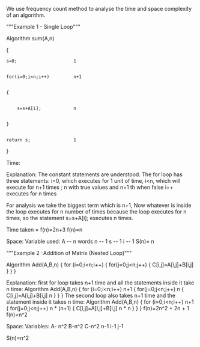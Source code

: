 We use frequency count method to analyse the time and space complexity of an algorithm.

"""Example 1 - Single Loop"""


Algorithm sum(A,n)


{


    s=0;                     1

 
    for(i=0;i<n;i++)         n+1

 
    {

 
        s=s+A[i];            n

  
    }

 
    return s;                1   

 
}


Time:


Explanation: The constant statements are understood. The for loop has three statements:
i=0, which executes for 1 unit of time,
i<n, which will execute for n+1 times ; n with true values and n+1 th when false
i++ executes for n times

For analysis we take the biggest term which is n+1,
Now whatever is inside the loop executes for n number of times because the loop executes for n times, so the statement  s=s+A[i]; executes n times.

Time taken  =  f(n)=2n+3
f(n)=n

Space: 
Variable used: 
A -- n words
n -- 1
s -- 1
i -- 1 
S(n)= n

"""Example 2 -Addition of Matrix (Nested Loop)"""

Algorithm Add(A,B,n)
{
    for (i=0;i<n;i++)
    {
        for(j=0;j<n;j++)
        {
            C[i,j]=A[i,j]+B[i,j]
        }
    }
}

Explanation:
first for loop takes n+1 time and all the statements inside it take n time: 
Algorithm Add(A,B,n)
{
    for (i=0;i<n;i++)              n+1
    {
        for(j=0;j<n;j++)           n
        {
            C[i,j]=A[i,j]+B[i,j]   n
        }
    }
}
The second loop also takes n+1 time and the statement inside it takes n time:
Algorithm Add(A,B,n)
{
    for (i=0;i<n;i++)              n+1
    {
        for(j=0;j<n;j++)           n * (n+1)
        {
            C[i,j]=A[i,j]+B[i,j]   n * n
        }
    }
}
f(n)=2n^2 + 2n + 1
f(n)=n^2

Space:
Variables:
A- n^2
B-n^2
C-n^2
n-1
i-1
j-1

S(n)=n^2


